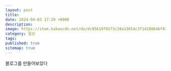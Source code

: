 ```yaml
---
layout: post
title: 
date: 2024-04-03 17:29 +0900
description: 
image: https://item.kakaocdn.net/do/dc9561970173c28a13654c3f14180b4bf43ad912ad8dd55b04db6a64cddaf76d
category: 일상
tags: 
published: true
sitemap: true
---
```


블로그를 만들어보았다

